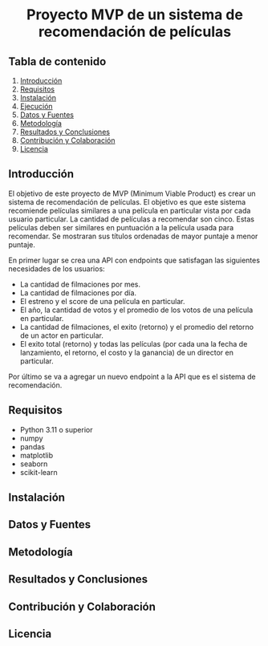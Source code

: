 <h1 align='center'>
<b>Proyecto MVP de un sistema de recomendación de películas</b>
</h1>

## Tabla de contenido

1. [Introducción](#introducción)
2. [Requisitos](#requisitos)
3. [Instalación](#instalación)
4. [Ejecución](#ejecución)
5. [Datos y Fuentes](#datos-y-fuentes)
6. [Metodología](#metodología)
7. [Resultados y Conclusiones](#resultados-y-conclusiones)
8. [Contribución y Colaboración](#contribución-y-colaboración)
9. [Licencia](#licencia)

## Introducción
El objetivo de este proyecto de MVP (Minimum Viable Product) es crear un sistema de recomendación de películas. El objetivo es que este sistema recomiende películas similares a una película en particular vista por cada usuario particular. La cantidad de películas a recomendar son cinco. Estas películas deben ser similares en puntuación a la película usada para recomendar. Se mostraran sus títulos ordenadas de mayor puntaje a menor puntaje.

En primer lugar se crea una API con endpoints que satisfagan las siguientes necesidades de los usuarios:

- La cantidad de filmaciones por mes.
- La cantidad de filmaciones por día.
- El estreno y el score de una película en particular.
- El año, la cantidad de votos y el promedio de los votos de una película en particular.
- La cantidad de filmaciones, el exito (retorno) y el promedio del retorno de un actor en particular.
- El exito total (retorno) y todas las películas (por cada una la fecha de lanzamiento, el retorno, el costo y la ganancia) de un director en particular.

Por último se va a agregar un nuevo endpoint a la API que es el sistema de recomendación. 

## Requisitos
- Python 3.11 o superior
- numpy
- pandas
- matplotlib
- seaborn
- scikit-learn

## Instalación

## Datos y Fuentes

## Metodología

## Resultados y Conclusiones

## Contribución y Colaboración

## Licencia